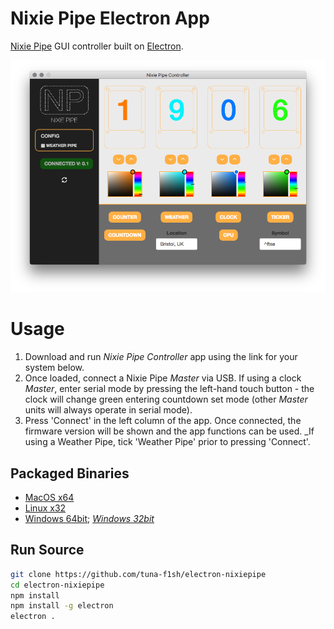 # Nixie Pipe Electron App

[Nixie Pipe](http://www.nixiepipe.com) GUI controller built on [Electron](http://electron.atom.io/).

![Screenshot](/app/img/screenshot.png)

# Usage

1. Download and run _Nixie Pipe Controller_ app using the link for your system below. 
2. Once loaded, connect a Nixie Pipe _Master_ via USB. If using a clock _Master_, enter serial mode by pressing the left-hand touch button - the clock will change green entering countdown set mode (other _Master_ units will always operate in serial mode). 
3. Press 'Connect' in the left column of the app. Once connected, the firmware version will be shown and the app functions can be used. _If using a Weather Pipe, tick 'Weather Pipe' prior to pressing 'Connect'.

## Packaged Binaries

* [MacOS x64](https://github.com/tuna-f1sh/electron-nixiepipe/releases/download/1.1.1/Nixie.Pipe.Controller-darwin-x64.zip)
* [Linux x32](https://github.com/tuna-f1sh/electron-nixiepipe/releases/download/1.1.1/Nixie.Pipe.Controller-linux-ia32.zip)
* [Windows 64bit](https://github.com/tuna-f1sh/electron-nixiepipe/releases/download/1.1.1/Nixie.Pipe.Controller-win32-x64.zip); [_Windows 32bit_](https://github.com/tuna-f1sh/electron-nixiepipe/releases/download/1.1.1/Nixie.Pipe.Controller-win32-ia32.zip)

## Run Source

```bash
git clone https://github.com/tuna-f1sh/electron-nixiepipe
cd electron-nixiepipe
npm install
npm install -g electron
electron .
```

